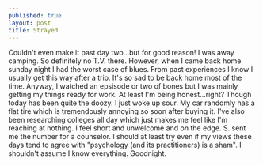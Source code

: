 ```yaml
---
published: true
layout: post
title: Strayed
---
```


Couldn't even make it past day two...but for good reason! I was away camping. So definitely no T.V. there. However, when I came back home sunday night I had the worst case of blues. From past experiences I know I usually get this way after a trip. It's so sad to be back home most of the time. Anyway, I watched an epsisode or two of bones but I was mainly getting my things ready for work. At least I'm being honest...right? Though today has been quite the doozy. I just woke up sour. My car randomly has a flat tire which is tremendously annoying so soon after buying it. I've also been researching colleges all day which just makes me feel like I'm reaching at nothing. I feel short and unwelcome and on the edge. 
S. sent me the number for a counselor. I should at least try even if my views these days tend to agree with "psychology (and its practitioners) is a sham". I shouldn't assume I know everything. 
Goodnight.